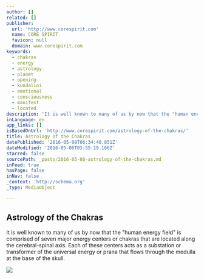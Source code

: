 ```yaml
---
author: []
related: []
publisher:
  url: 'http://www.corespirit.com'
  name: CORE SPIRIT
  favicon: null
  domain: www.corespirit.com
keywords:
  - chakras
  - energy
  - astrology
  - planet
  - opening
  - kundalini
  - emotional
  - consciousness
  - manifest
  - located
description: 'It is well known to many of us by now that the "human energy field" is comprised of seven major energy centers or chakras that are located along the cerebral-spinal axis. Each of these centers acts as a substation or transformer of the universal energy or prana that flows through the medulla at the base of the skull.'
inLanguage: en
app_links: []
isBasedOnUrl: 'http://www.corespirit.com/astrology-of-the-chakras/'
title: Astrology of the Chakras
datePublished: '2016-05-08T06:34:40.851Z'
dateModified: '2016-05-06T03:55:19.166Z'
starred: false
sourcePath: _posts/2016-05-08-astrology-of-the-chakras.md
inFeed: true
hasPage: false
inNav: false
_context: 'http://schema.org'
_type: MediaObject

---
```

<article style=""><h1>Astrology of the Chakras</h1><p>It is well known to many of us by now that the "human energy field" is comprised of seven major energy centers or chakras that are located along the cerebral-spinal axis. Each of these centers acts as a substation or transformer of the universal energy or prana that flows through the medulla at the base of the skull.</p><img src="http://www.corespirit.com/wp-content/uploads/2016/05/Goddess-Moon-Nakshatra-Vedic-Astrlogy.jpg" /></article>